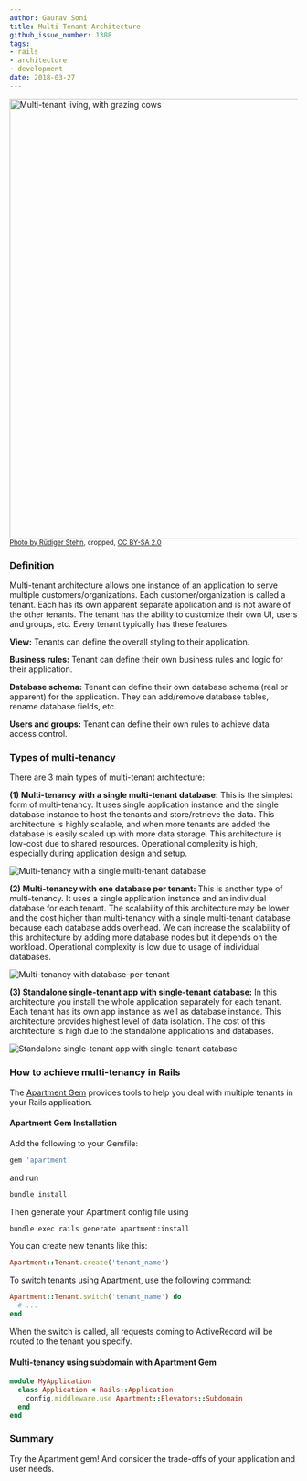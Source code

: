 ```yaml
---
author: Gaurav Soni
title: Multi-Tenant Architecture
github_issue_number: 1388
tags:
- rails
- architecture
- development
date: 2018-03-27
---
```


<img src="/blog/2018/03/multi-tenant-architecture/17167859758_a2873522ab_o-crop.jpg" width="770" alt="Multi-tenant living, with grazing cows" /><br />
<small>[Photo by Rüdiger Stehn](https://www.flickr.com/photos/rstehn/17167859758/), cropped, [CC BY-SA 2.0](https://creativecommons.org/licenses/by-sa/2.0/)</small>

### Definition

Multi-tenant architecture allows one instance of an application to serve multiple customers/​organizations. Each customer/​organization is called a tenant. Each has its own apparent separate application and is not aware of the other tenants. The tenant has the ability to customize their own UI, users and groups, etc. Every tenant typically has these features:

<b>View:</b> Tenants can define the overall styling to their application.

<b>Business rules:</b> Tenant can define their own business rules and logic for their application.

<b>Database schema:</b> Tenant can define their own database schema (real or apparent) for the application. They can add/​remove database tables, rename database fields, etc.

<b>Users and groups:</b> Tenant can define their own rules to achieve data access control.

### Types of multi-tenancy

There are 3 main types of multi-tenant architecture:

<b>(1) Multi-tenancy with a single multi-tenant database:</b> This is the simplest form of multi-tenancy. It uses single application instance and the single database instance to host the tenants and store/​retrieve the data. This architecture is highly scalable, and when more tenants are added the database is easily scaled up with more data storage. This architecture is low-cost due to shared resources. Operational complexity is high, especially during application design and setup.

<img src="/blog/2018/03/multi-tenant-architecture/single-multi-tenant-database.svg" alt="Multi-tenancy with a single multi-tenant database" /><br />

<b>(2) Multi-tenancy with one database per tenant:</b> This is another type of multi-tenancy. It uses a single application instance and an individual database for each tenant. The scalability of this architecture may be lower and the cost higher than multi-tenancy with a single multi-tenant database because each database adds overhead. We can increase the scalability of this architecture by adding more database nodes but it depends on the workload. Operational complexity is low due to usage of individual databases.

<img src="/blog/2018/03/multi-tenant-architecture/database-per-tenant.svg" alt="Multi-tenancy with database-per-tenant" /><br />

<b>(3) Standalone single-tenant app with single-tenant database:</b> In this architecture you install the whole application separately for each tenant. Each tenant has its own app instance as well as database instance. This architecture provides highest level of data isolation. The cost of this architecture is high due to the standalone applications and databases.

<img src="/blog/2018/03/multi-tenant-architecture/standalone.svg" alt="Standalone single-tenant app with single-tenant database" /><br />

### How to achieve multi-tenancy in Rails

The [Apartment Gem](https://github.com/influitive/apartment) provides tools to help you deal with multiple tenants in your Rails application.

#### Apartment Gem Installation

Add the following to your Gemfile:

```ruby
gem 'apartment'
```

and run

```bash
bundle install
```

Then generate your Apartment config file using

```bash
bundle exec rails generate apartment:install
```

You can create new tenants like this:

```ruby
Apartment::Tenant.create('tenant_name')
```

To switch tenants using Apartment, use the following command:

```ruby
Apartment::Tenant.switch('tenant_name') do
  # ...
end
```

When the switch is called, all requests coming to ActiveRecord will be routed to the tenant you specify.

#### Multi-tenancy using subdomain with Apartment Gem

```ruby
module MyApplication
  class Application < Rails::Application
    config.middleware.use Apartment::Elevators::Subdomain
  end
end
```

### Summary

Try the Apartment gem! And consider the trade-offs of your application and user needs.

